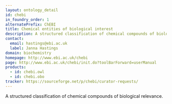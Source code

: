 ```yaml
---
layout: ontology_detail
id: chebi
in_foundry_order: 1
alternatePrefix: ChEBI
title: Chemical entities of biological interest
description: A structured classification of chemical compounds of biological relevance.
contact: 
  email: hastings@ebi.ac.uk
  label: Janna Hastings
domain: biochemistry
homepage: http://www.ebi.ac.uk/chebi
page: http://www.ebi.ac.uk/chebi/init.do?toolBarForward=userManual
products: 
  - id: chebi.owl
  - id: chebi.obo
tracker: https://sourceforge.net/p/chebi/curator-requests/
---
```


A structured classification of chemical compounds of biological relevance.
